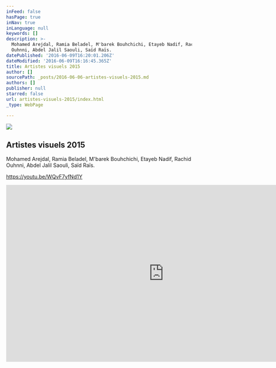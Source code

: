 ```yaml
---
inFeed: false
hasPage: true
inNav: true
inLanguage: null
keywords: []
description: >-
  Mohamed Arejdal, Ramia Beladel, M'barek Bouhchichi, Etayeb Nadif, Rachid
  Ouhnni, Abdel Jalil Saouli, Saïd Raïs.
datePublished: '2016-06-09T16:20:01.206Z'
dateModified: '2016-06-09T16:16:45.365Z'
title: Artistes visuels 2015
author: []
sourcePath: _posts/2016-06-06-artistes-visuels-2015.md
authors: []
publisher: null
starred: false
url: artistes-visuels-2015/index.html
_type: WebPage

---
```

<article style=""><img src="https://the-grid-user-content.s3-us-west-2.amazonaws.com/62a6f1e6-27dc-4122-91fb-4f468323e99f.jpg" /><h1>Artistes visuels 2015</h1><p>Mohamed Arejdal, Ramia Beladel, M'barek Bouhchichi, Etayeb Nadif, Rachid Ouhnni, Abdel Jalil Saouli, Saïd Raïs.</p></article>

https://youtu.be/WQvF7yfNd1Y

<iframe src="https://cdn.embedly.com/widgets/media.html?src=https%3A%2F%2Fwww.youtube.com%2Fembed%2FWQvF7yfNd1Y%3Ffeature%3Doembed&amp;url=http%3A%2F%2Fwww.youtube.com%2Fwatch%3Fv%3DWQvF7yfNd1Y&amp;image=https%3A%2F%2Fi.ytimg.com%2Fvi%2FWQvF7yfNd1Y%2Fhqdefault.jpg&amp;key=b7d04c9b404c499eba89ee7072e1c4f7&amp;type=text%2Fhtml&amp;schema=youtube" width="854" height="480" scrolling="no" frameborder="0" allowfullscreen="" style=""></iframe>